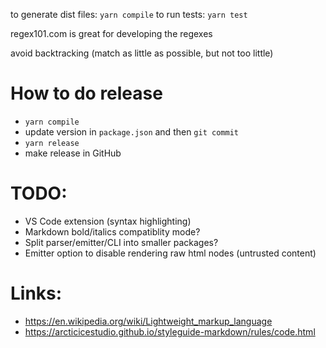 to generate dist files: `yarn compile`
to run tests: `yarn test`

regex101.com is great for developing the regexes

avoid backtracking (match as little as possible, but not too little)

# How to do release
- `yarn compile`
- update version in `package.json` and then `git commit`
- `yarn release`
- make release in GitHub

# TODO:
- VS Code extension (syntax highlighting)
- Markdown bold/italics compatiblity mode?
- Split parser/emitter/CLI into smaller packages?
- Emitter option to disable rendering raw html nodes (untrusted content)

# Links:
- https://en.wikipedia.org/wiki/Lightweight_markup_language
- https://arcticicestudio.github.io/styleguide-markdown/rules/code.html
